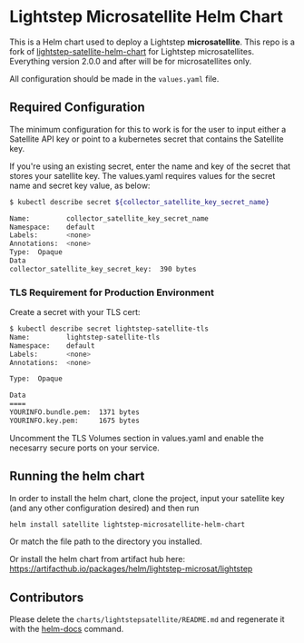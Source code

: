 # Lightstep Microsatellite Helm Chart

This is a Helm chart used to deploy a Lightstep **microsatellite**. This repo is a fork of [lightstep-satellite-helm-chart](https://github.com/lightstep/lightstep-satellite-helm-chart/) for Lightstep microsatellites. Everything version 2.0.0 and after will be for microsatellites only.

All configuration should be made in the `values.yaml` file.

## Required Configuration

The minimum configuration for this to work is for the user to input either a Satellite API key or point to a kubernetes secret that contains the Satellite key.

If you're using an existing secret, enter the name and key of the secret that stores your satellite key.  The values.yaml requires values for the secret name and secret key value, as below:

```bash
$ kubectl describe secret ${collector_satellite_key_secret_name}

Name:         collector_satellite_key_secret_name
Namespace:    default
Labels:       <none>
Annotations:  <none>
Type:  Opaque
Data
collector_satellite_key_secret_key:  390 bytes
```
### TLS Requirement for Production Environment

Create a secret with your TLS cert:
```bash
$ kubectl describe secret lightstep-satellite-tls
Name:         lightstep-satellite-tls
Namespace:    default
Labels:       <none>
Annotations:  <none>

Type:  Opaque

Data
====
YOURINFO.bundle.pem:  1371 bytes
YOURINFO.key.pem:     1675 bytes
```
Uncomment the TLS Volumes section in values.yaml and enable the necesarry secure ports on your service.
## Running the helm chart

In order to install the helm chart, clone the project, input your satellite key (and any other configuration desired) and then run

```bash
helm install satellite lightstep-microsatellite-helm-chart
```

Or match the file path to the directory you installed.

Or install the helm chart from artifact hub here: https://artifacthub.io/packages/helm/lightstep-microsat/lightstep

## Contributors

Please delete the `charts/lightstepsatellite/README.md` and regenerate it with the [helm-docs](https://github.com/norwoodj/helm-docs) command.
